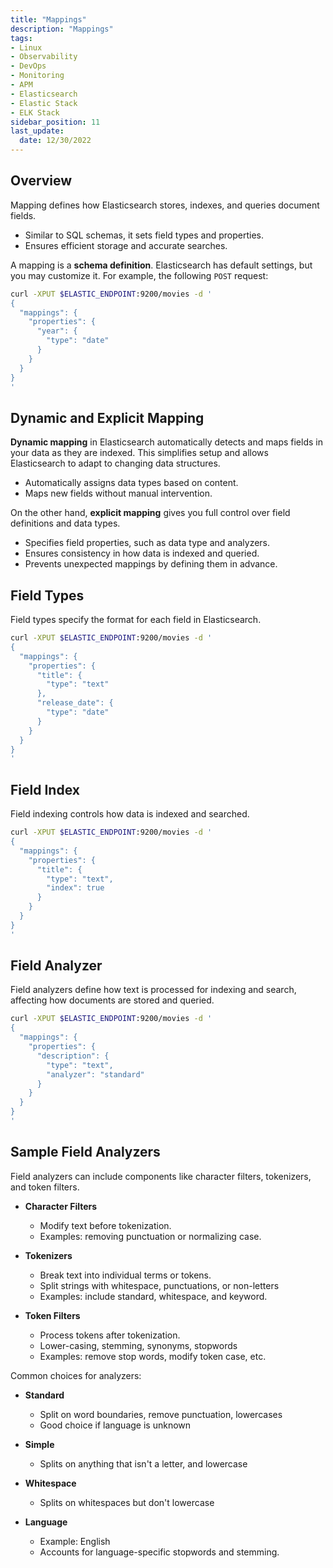 ```yaml
---
title: "Mappings"
description: "Mappings"
tags: 
- Linux
- Observability
- DevOps
- Monitoring 
- APM
- Elasticsearch
- Elastic Stack
- ELK Stack
sidebar_position: 11
last_update:
  date: 12/30/2022
---
```



## Overview 

Mapping defines how Elasticsearch stores, indexes, and queries document fields.

- Similar to SQL schemas, it sets field types and properties.  
- Ensures efficient storage and accurate searches.

A mapping is a **schema definition**. Elasticsearch has default settings, but you may customize it. For example, the following `POST` request:

```bash
curl -XPUT $ELASTIC_ENDPOINT:9200/movies -d '
{
  "mappings": {
    "properties": {
      "year": {
        "type": "date"
      }
    }
  }
}
'
```

## Dynamic and Explicit Mapping  

**Dynamic mapping** in Elasticsearch automatically detects and maps fields in your data as they are indexed. This simplifies setup and allows Elasticsearch to adapt to changing data structures.  

- Automatically assigns data types based on content.
- Maps new fields without manual intervention.

On the other hand, **explicit mapping** gives you full control over field definitions and data types.  

- Specifies field properties, such as data type and analyzers.  
- Ensures consistency in how data is indexed and queried.
- Prevents unexpected mappings by defining them in advance.

## Field Types

Field types specify the format for each field in Elasticsearch. 

```bash
curl -XPUT $ELASTIC_ENDPOINT:9200/movies -d '
{
  "mappings": {
    "properties": {
      "title": {
        "type": "text"
      },
      "release_date": {
        "type": "date"
      }
    }
  }
}
'
```

## Field Index

Field indexing controls how data is indexed and searched. 

```bash
curl -XPUT $ELASTIC_ENDPOINT:9200/movies -d '
{
  "mappings": {
    "properties": {
      "title": {
        "type": "text",
        "index": true
      }
    }
  }
}
'
```

## Field Analyzer

Field analyzers define how text is processed for indexing and search, affecting how documents are stored and queried. 

```bash
curl -XPUT $ELASTIC_ENDPOINT:9200/movies -d '
{
  "mappings": {
    "properties": {
      "description": {
        "type": "text",
        "analyzer": "standard"
      }
    }
  }
}
'
```

## Sample Field Analyzers

Field analyzers can include components like character filters, tokenizers, and token filters.

- **Character Filters**  
  - Modify text before tokenization.  
  - Examples: removing punctuation or normalizing case.

- **Tokenizers**  
  - Break text into individual terms or tokens.  
  - Split strings with whitespace, punctuations, or non-letters
  - Examples: include standard, whitespace, and keyword.

- **Token Filters**  
  - Process tokens after tokenization.  
  - Lower-casing, stemming, synonyms, stopwords
  - Examples: remove stop words, modify token case, etc.

Common choices for analyzers:

- **Standard**

  - Split on word boundaries, remove punctuation, lowercases
  - Good choice if language is unknown 

- **Simple**

  - Splits on anything that isn't a letter, and lowercase 

- **Whitespace**

  - Splits on whitespaces but don't lowercase

- **Language**

  - Example: English
  - Accounts for language-specific stopwords and stemming.
